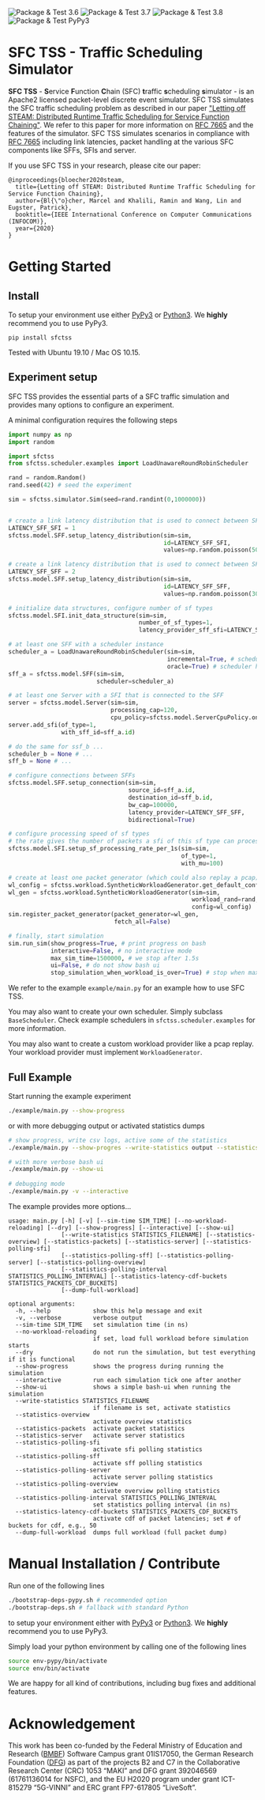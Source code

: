 ![Package & Test 3.6](https://github.com/mblo/sfctss/workflows/Package%20and%20Test%203.6/badge.svg)
![Package & Test 3.7](https://github.com/mblo/sfctss/workflows/Package%20and%20Test%203.7/badge.svg)
![Package & Test 3.8](https://github.com/mblo/sfctss/workflows/Package%20and%20Test%203.8/badge.svg)
![Package & Test PyPy3](https://github.com/mblo/sfctss/workflows/Package%20and%20Test%20PyPy3/badge.svg)

# SFC TSS - Traffic Scheduling Simulator

**SFC TSS** - **S**ervice **F**unction **C**hain (SFC) **t**raffic **s**cheduling **s**imulator - is an Apache2 licensed packet-level discrete event simulator.
SFC TSS simulates the SFC traffic scheduling problem as described in our paper ["Letting off STEAM: Distributed Runtime Traffic Scheduling for Service Function Chaining"](http://linwang.info/docs/infocom20.pdf).
We refer to this paper for more information on [RFC 7665](https://tools.ietf.org/html/rfc7665) and the features of the simulator.
SFC TSS simulates scenarios in compliance with [RFC 7665](https://tools.ietf.org/html/rfc7665) including link latencies, packet handling at the various SFC components like SFFs, SFIs and server.

If you use SFC TSS in your research, please cite our paper:

```
@inproceedings{bloecher2020steam,
  title={Letting off STEAM: Distributed Runtime Traffic Scheduling for Service Function Chaining},
  author={Bl{\"o}cher, Marcel and Khalili, Ramin and Wang, Lin and Eugster, Patrick},
  booktitle={IEEE International Conference on Computer Communications (INFOCOM)},
  year={2020}
}
```

# Getting Started


## Install

To setup your environment use either [PyPy3](https://pypy.org) or [Python3](https://www.python.org).
We **highly** recommend you to use PyPy3.


```
pip install sfctss
```

Tested with Ubuntu 19.10 / Mac OS 10.15.

## Experiment setup

SFC TSS provides the essential parts of a SFC traffic simulation and provides many options to configure an experiment. 

A minimal configuration requires the following steps

```Python
import numpy as np
import random

import sfctss
from sfctss.scheduler.examples import LoadUnawareRoundRobinScheduler

rand = random.Random()
rand.seed(42) # seed the experiment

sim = sfctss.simulator.Sim(seed=rand.randint(0,1000000))


# create a link latency distribution that is used to connect between SFFs-SFIs
LATENCY_SFF_SFI = 1
sfctss.model.SFF.setup_latency_distribution(sim=sim, 
                                            id=LATENCY_SFF_SFI, 
                                            values=np.random.poisson(500, 5000)) # 3000µs

# create a link latency distribution that is used to connect between SFFs-SFFs
LATENCY_SFF_SFF = 2
sfctss.model.SFF.setup_latency_distribution(sim=sim, 
                                            id=LATENCY_SFF_SFF,
                                            values=np.random.poisson(3000, 5000)) # 3000µs

# initialize data structures, configure number of sf types
sfctss.model.SFI.init_data_structure(sim=sim, 
                                     number_of_sf_types=1, 
                                     latency_provider_sff_sfi=LATENCY_SFF_SFI)

# at least one SFF with a scheduler instance
scheduler_a = LoadUnawareRoundRobinScheduler(sim=sim,
                                             incremental=True, # schedule one step of a chain per scheduling attempt
                                             oracle=True) # scheduler has a global view (all sites)
sff_a = sfctss.model.SFF(sim=sim, 
                         scheduler=scheduler_a)

# at least one Server with a SFI that is connected to the SFF
server = sfctss.model.Server(sim=sim, 
                             processing_cap=120, 
                             cpu_policy=sfctss.model.ServerCpuPolicy.one_at_a_time)
server.add_sfi(of_type=1, 
               with_sff_id=sff_a.id)

# do the same for ssf_b ...
scheduler_b = None # ...
sff_b = None # ...

# configure connections between SFFs
sfctss.model.SFF.setup_connection(sim=sim, 
                                  source_id=sff_a.id, 
                                  destination_id=sff_b.id,
                                  bw_cap=100000,
                                  latency_provider=LATENCY_SFF_SFF,
                                  bidirectional=True)           

# configure processing speed of sf types
# the rate gives the number of packets a sfi of this sf type can process in 1 s when using 1 cpu share
sfctss.model.SFI.setup_sf_processing_rate_per_1s(sim=sim, 
                                                 of_type=1, 
                                                 with_mu=100)

# create at least one packet generator (which could also replay a pcap)
wl_config = sfctss.workload.SyntheticWorkloadGenerator.get_default_config()
wl_gen = sfctss.workload.SyntheticWorkloadGenerator(sim=sim,
                                                    workload_rand=rand,
                                                    config=wl_config)
sim.register_packet_generator(packet_generator=wl_gen,
                              fetch_all=False)

# finally, start simulation
sim.run_sim(show_progress=True, # print progress on bash
            interactive=False, # no interactive mode
            max_sim_time=1500000, # we stop after 1.5s
            ui=False, # do not show bash ui
            stop_simulation_when_workload_is_over=True) # stop when max_sim_time is done or when workload is done 

```

We refer to the example `example/main.py` for an example how to use SFC TSS.

You may also want to create your own scheduler. Simply subclass `BaseScheduler`.
Check example schedulers in `sfctss.scheduler.examples` for more information. 

You may also want to create a custom workload provider like a pcap replay. Your workload provider must implement `WorkloadGenerator`.

## Full Example

Start running the example experiment 

```Bash
./example/main.py --show-progress
```

or with more debugging output or activated statistics dumps

```Bash
# show progress, write csv logs, active some of the statistics
./example/main.py --show-progres --write-statistics output --statistics-server --statistics-polling-sfi --statistics-latency-cdf-buckets 50

# with more verbose bash ui
./example/main.py --show-ui
 
# debugging mode
./example/main.py -v --interactive 
```

The example provides more options...

```
usage: main.py [-h] [-v] [--sim-time SIM_TIME] [--no-workload-reloading] [--dry] [--show-progress] [--interactive] [--show-ui]
               [--write-statistics STATISTICS_FILENAME] [--statistics-overview] [--statistics-packets] [--statistics-server] [--statistics-polling-sfi]
               [--statistics-polling-sff] [--statistics-polling-server] [--statistics-polling-overview]
               [--statistics-polling-interval STATISTICS_POLLING_INTERVAL] [--statistics-latency-cdf-buckets STATISTICS_PACKETS_CDF_BUCKETS]
               [--dump-full-workload]

optional arguments:
  -h, --help            show this help message and exit
  -v, --verbose         verbose output
  --sim-time SIM_TIME   set simulation time (in ns)
  --no-workload-reloading
                        if set, load full workload before simulation starts
  --dry                 do not run the simulation, but test everything if it is functional
  --show-progress       shows the progress during running the simulation
  --interactive         run each simulation tick one after another
  --show-ui             shows a simple bash-ui when running the simulation
  --write-statistics STATISTICS_FILENAME
                        if filename is set, activate statistics
  --statistics-overview
                        activate overview statistics
  --statistics-packets  activate packet statistics
  --statistics-server   activate server statistics
  --statistics-polling-sfi
                        activate sfi polling statistics
  --statistics-polling-sff
                        activate sff polling statistics
  --statistics-polling-server
                        activate server polling statistics
  --statistics-polling-overview
                        activate overview polling statistics
  --statistics-polling-interval STATISTICS_POLLING_INTERVAL
                        set statistics polling interval (in ns)
  --statistics-latency-cdf-buckets STATISTICS_PACKETS_CDF_BUCKETS
                        activate cdf of packet latencies; set # of buckets for cdf, e.g., 50
  --dump-full-workload  dumps full workload (full packet dump)
```


# Manual Installation / Contribute

Run one of the following lines 

```Bash
./bootstrap-deps-pypy.sh # recommended option
./bootstrap-deps.sh # fallback with standard Python
```

to setup your environment either with [PyPy3](https://pypy.org) or [Python3](https://www.python.org).
We **highly** recommend you to use PyPy3.

Simply load your python environment by calling one of the following lines

```Bash
source env-pypy/bin/activate
source env/bin/activate
```

We are happy for all kind of contributions, including bug fixes and additional features.


# Acknowledgement

This work has been co-funded by the Federal Ministry of Education and Research ([BMBF](https://www.bmbf.de)) Software Campus grant 01IS17050, the German Research Foundation ([DFG](https://www.dfg.de)) as part of the projects B2 and C7 in the Collaborative Research Center (CRC) 1053 “MAKI” and DFG grant 392046569 (61761136014 for NSFC), and the EU H2020 program under grant ICT-815279 “5G-VINNI” and ERC grant FP7-617805 “LiveSoft”. 